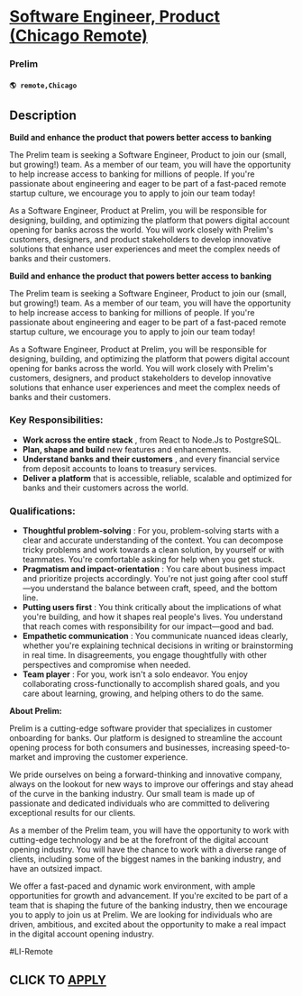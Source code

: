 # [Software Engineer, Product (Chicago Remote)](https://www.remotewlb.com/apply/software-engineer-product-chicago-remote)  
### Prelim  
#### `🌎 remote,Chicago`  

## Description

 **Build and enhance the product that powers better access to banking**

  

The Prelim team is seeking a Software Engineer, Product to join our (small, but growing!) team. As a member of our team, you will have the opportunity to help increase access to banking for millions of people. If you're passionate about engineering and eager to be part of a fast-paced remote startup culture, we encourage you to apply to join our team today!

  

As a Software Engineer, Product at Prelim, you will be responsible for designing, building, and optimizing the platform that powers digital account opening for banks across the world. You will work closely with Prelim's customers, designers, and product stakeholders to develop innovative solutions that enhance user experiences and meet the complex needs of banks and their customers.

  

 **Build and enhance the product that powers better access to banking**

  

The Prelim team is seeking a Software Engineer, Product to join our (small, but growing!) team. As a member of our team, you will have the opportunity to help increase access to banking for millions of people. If you're passionate about engineering and eager to be part of a fast-paced remote startup culture, we encourage you to apply to join our team today!

  

As a Software Engineer, Product at Prelim, you will be responsible for designing, building, and optimizing the platform that powers digital account opening for banks across the world. You will work closely with Prelim's customers, designers, and product stakeholders to develop innovative solutions that enhance user experiences and meet the complex needs of banks and their customers.

  

### Key Responsibilities:

*  **Work across the entire stack** , from React to Node.Js to PostgreSQL.
*  **Plan, shape and build** new features and enhancements.
*  **Understand banks and their customers** , and every financial service from deposit accounts to loans to treasury services.
*  **Deliver a platform** that is accessible, reliable, scalable and optimized for banks and their customers across the world. 

  

### Qualifications:

*  **Thoughtful problem-solving** : For you, problem-solving starts with a clear and accurate understanding of the context. You can decompose tricky problems and work towards a clean solution, by yourself or with teammates. You're comfortable asking for help when you get stuck.
*  **Pragmatism and impact-orientation** : You care about business impact and prioritize projects accordingly. You're not just going after cool stuff—you understand the balance between craft, speed, and the bottom line.
*  **Putting users first** : You think critically about the implications of what you're building, and how it shapes real people's lives. You understand that reach comes with responsibility for our impact—good and bad.
*  **Empathetic communication** : You communicate nuanced ideas clearly, whether you're explaining technical decisions in writing or brainstorming in real time. In disagreements, you engage thoughtfully with other perspectives and compromise when needed.
*  **Team player** : For you, work isn't a solo endeavor. You enjoy collaborating cross-functionally to accomplish shared goals, and you care about learning, growing, and helping others to do the same.

  

 **About Prelim:**

  

Prelim is a cutting-edge software provider that specializes in customer onboarding for banks. Our platform is designed to streamline the account opening process for both consumers and businesses, increasing speed-to-market and improving the customer experience.

  

We pride ourselves on being a forward-thinking and innovative company, always on the lookout for new ways to improve our offerings and stay ahead of the curve in the banking industry. Our small team is made up of passionate and dedicated individuals who are committed to delivering exceptional results for our clients.

  

As a member of the Prelim team, you will have the opportunity to work with cutting-edge technology and be at the forefront of the digital account opening industry. You will have the chance to work with a diverse range of clients, including some of the biggest names in the banking industry, and have an outsized impact.

  

We offer a fast-paced and dynamic work environment, with ample opportunities for growth and advancement. If you're excited to be part of a team that is shaping the future of the banking industry, then we encourage you to apply to join us at Prelim. We are looking for individuals who are driven, ambitious, and excited about the opportunity to make a real impact in the digital account opening industry.

  

  

#LI-Remote

  
## CLICK TO [APPLY](https://www.remotewlb.com/apply/software-engineer-product-chicago-remote)

